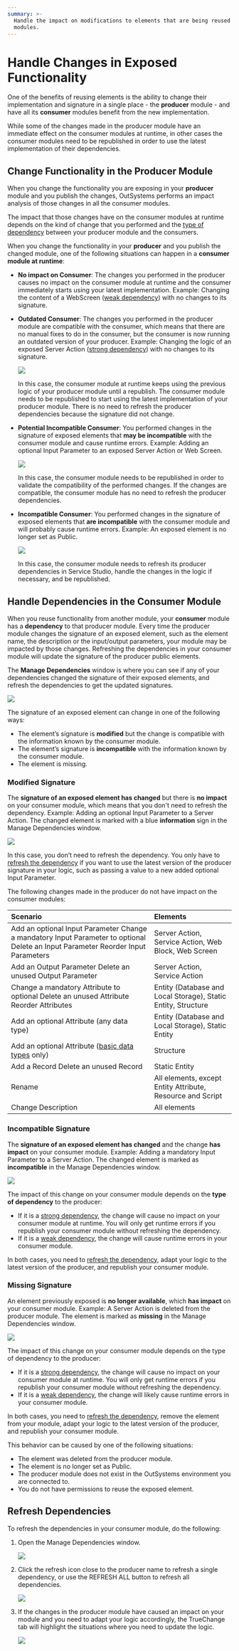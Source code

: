 ```yaml
---
summary: >-
  Handle the impact on modifications to elements that are being reused between
  modules.
---
```


# Handle Changes in Exposed Functionality

One of the benefits of reusing elements is the ability to change their implementation and signature in a single place - the **producer** module - and have all its **consumer** modules benefit from the new implementation.

While some of the changes made in the producer module have an immediate effect on the consumer modules at runtime, in other cases the consumer modules need to be republished in order to use the latest implementation of their dependencies.

## Change Functionality in the Producer Module

When you change the functionality you are exposing in your **producer** module and you publish the changes, OutSystems performs an impact analysis of those changes in all the consumer modules.

The impact that those changes have on the consumer modules at runtime depends on the kind of change that you performed and the [type of dependency](strong-weak-dependencies.md) between your producer module and the consumers.

When you change the functionality in your **producer** and you publish the changed module, one of the following situations can happen in a **consumer module at runtime**:

* **No impact on Consumer**: The changes you performed in the producer causes no impact on the consumer module at runtime and the consumer immediately starts using your latest implementation. Example: Changing the content of a WebScreen \([weak dependency](strong-weak-dependencies.md#weak-dependencies)\) with no changes to its signature.
* **Outdated Consumer**: The changes you performed in the producer module are compatible with the consumer, which means that there are no manual fixes to do in the consumer, but the consumer is now running an outdated version of your producer. Example: Changing the logic of an exposed Server Action \([strong dependency](strong-weak-dependencies.md#strong-dependencies)\) with no changes to its signature.

  ![](https://github.com/danielmarquespt/docs-product/tree/e7ea3f444d5129dab245c69ab72ae091554bc4fb/src/develop/reuse-and-refactor/images/handle-changes-1.png?width=700)

  In this case, the consumer module at runtime keeps using the previous logic of your producer module until a republish. The consumer module needs to be republished to start using the latest implementation of your producer module. There is no need to refresh the producer dependencies because the signature did not change.

* **Potential Incompatible Consumer**: You performed changes in the signature of exposed elements that **may be incompatible** with the consumer module and cause runtime errors. Example: Adding an optional Input Parameter to an exposed Server Action or Web Screen.

  ![](https://github.com/danielmarquespt/docs-product/tree/e7ea3f444d5129dab245c69ab72ae091554bc4fb/src/develop/reuse-and-refactor/images/handle-changes-2.png?width=700)

  In this case, the consumer module needs to be republished in order to validate the compatibility of the performed changes. If the changes are compatible, the consumer module has no need to refresh the producer dependencies.

* **Incompatible Consumer**: You performed changes in the signature of exposed elements that **are incompatible** with the consumer module and will probably cause runtime errors. Example: An exposed element is no longer set as Public.

  ![](https://github.com/danielmarquespt/docs-product/tree/e7ea3f444d5129dab245c69ab72ae091554bc4fb/src/develop/reuse-and-refactor/images/handle-changes-3.png?width=700)

  In this case, the consumer module needs to refresh its producer dependencies in Service Studio, handle the changes in the logic if necessary, and be republished.

## Handle Dependencies in the Consumer Module

When you reuse functionality from another module, your **consumer** module has a **dependency** to that producer module. Every time the producer module changes the signature of an exposed element, such as the element name, the description or the input/output parameters, your module may be impacted by those changes. Refreshing the dependencies in your consumer module will update the signature of the producer public elements.

The **Manage Dependencies** window is where you can see if any of your dependencies changed the signature of their exposed elements, and refresh the dependencies to get the updated signatures.

![](https://github.com/danielmarquespt/docs-product/tree/e7ea3f444d5129dab245c69ab72ae091554bc4fb/src/develop/reuse-and-refactor/images/handle-changes-4.png?width=300)

The signature of an exposed element can change in one of the following ways:

* The element’s signature is **modified** but the change is compatible with the information known by the consumer module.
* The element’s signature is **incompatible** with the information known by the consumer module.
* The element is missing. 

### Modified Signature

The **signature of an exposed element has changed** but there is **no impact** on your consumer module, which means that you don't need to refresh the dependency. Example: Adding an optional Input Parameter to a Server Action. The changed element is marked with a blue **information** sign in the Manage Dependencies window.

![](https://github.com/danielmarquespt/docs-product/tree/e7ea3f444d5129dab245c69ab72ae091554bc4fb/src/develop/reuse-and-refactor/images/handle-changes-5.png?width=600)

In this case, you don’t need to refresh the dependency. You only have to [refresh the dependency](handle-changes.md#refresh-dependencies) if you want to use the latest version of the producer signature in your logic, such as passing a value to a new added optional Input Parameter.

The following changes made in the producer do not have impact on the consumer modules:

| **Scenario** | **Elements** |
| :--- | :--- |
| Add an optional Input Parameter Change a mandatory Input Parameter to optional Delete an Input Parameter Reorder Input Parameters | Server Action, Service Action, Web Block, Web Screen |
| Add an Output Parameter Delete an unused Output Parameter | Server Action, Service Action |
| Change a mandatory Attribute to optional Delete an unused Attribute Reorder Attributes | Entity \(Database and Local Storage\), Static Entity, Structure |
| Add an optional Attribute \(any data type\) | Entity \(Database and Local Storage\), Static Entity |
| Add an optional Attribute \([basic data types](../../ref/data/data-types/available-data-types.md#basic_data_types) only\) | Structure |
| Add a Record Delete an unused Record | Static Entity |
| Rename | All elements, except Entity Attribute, Resource and Script |
| Change Description | All elements |

### Incompatible Signature

The **signature of an exposed element has changed** and the change **has impact** on your consumer module. Example: Adding a mandatory Input Parameter to a Server Action. The changed element is marked as **incompatible** in the Manage Dependencies window.

![](https://github.com/danielmarquespt/docs-product/tree/e7ea3f444d5129dab245c69ab72ae091554bc4fb/src/develop/reuse-and-refactor/images/handle-changes-6.png?width=600)

The impact of this change on your consumer module depends on the **type of dependency** to the producer:

* If it is a [strong dependency](strong-weak-dependencies.md#strong-dependencies), the change will cause no impact on your consumer module at runtime. You will only get runtime errors if you republish your consumer module without refreshing the dependency.
* If it is a [weak dependency](strong-weak-dependencies.md#weak-dependencies), the change will cause runtime errors in your consumer module.

In both cases, you need to [refresh the dependency](handle-changes.md#refresh-dependencies), adapt your logic to the latest version of the producer, and republish your consumer module.

### Missing Signature

An element previously exposed is **no longer available**, which **has impact** on your consumer module. Example: A Server Action is deleted from the producer module. The element is marked as **missing** in the Manage Dependencies window.

![](https://github.com/danielmarquespt/docs-product/tree/e7ea3f444d5129dab245c69ab72ae091554bc4fb/src/develop/reuse-and-refactor/images/handle-changes-7.png?width=600)

The impact of this change on your consumer module depends on the type of dependency to the producer:

* If it is a [strong dependency](strong-weak-dependencies.md#strong-dependencies), the change will cause no impact on your consumer module at runtime. You will only get runtime errors if you republish your consumer module without refreshing the dependency.
* If it is a [weak dependency](strong-weak-dependencies.md#weak-dependencies), the change will likely cause runtime errors in your consumer module.

In both cases, you need to [refresh the dependency](handle-changes.md#refresh-dependencies), remove the element from your module, adapt your logic to the latest version of the producer, and republish your consumer module.

This behavior can be caused by one of the following situations:

* The element was deleted from the producer module.
* The element is no longer set as Public.
* The producer module does not exist in the OutSystems environment you are connected to.
* You do not have permissions to reuse the exposed element.

## Refresh Dependencies

To refresh the dependencies in your consumer module, do the following:

1. Open the Manage Dependencies window.

   ![](https://github.com/danielmarquespt/docs-product/tree/e7ea3f444d5129dab245c69ab72ae091554bc4fb/src/develop/reuse-and-refactor/images/handle-changes-4.png?width=300)

2. Click the refresh icon close to the producer name to refresh a single dependency, or use the REFRESH ALL button to refresh all dependencies.

   ![](https://github.com/danielmarquespt/docs-product/tree/e7ea3f444d5129dab245c69ab72ae091554bc4fb/src/develop/reuse-and-refactor/images/handle-changes-8.png?width=600)

3. If the changes in the producer module have caused an impact on your module and you need to adapt your logic accordingly, the TrueChange tab will highlight the situations where you need to update the logic.

   ![](https://github.com/danielmarquespt/docs-product/tree/e7ea3f444d5129dab245c69ab72ae091554bc4fb/src/develop/reuse-and-refactor/images/handle-changes-9.png?width=600)

